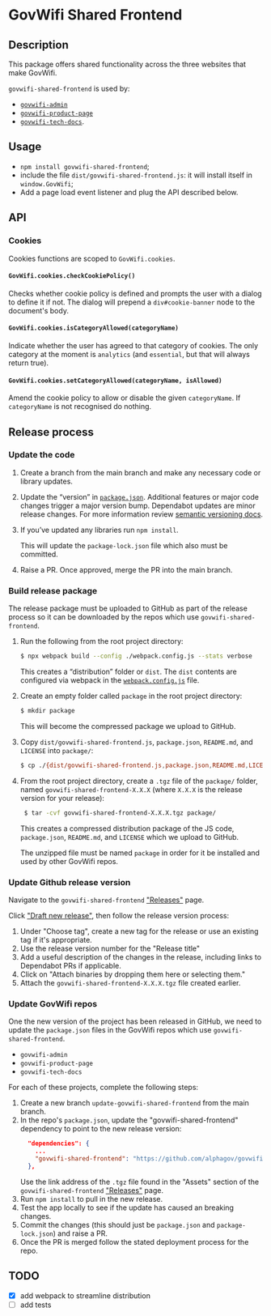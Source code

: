 # GovWifi Shared Frontend

## Description
This package offers shared functionality across the three websites that make GovWifi.

`govwifi-shared-frontend` is used by:
* [`govwifi-admin`](https://github.com/alphagov/govwifi-admin)
* [`govwifi-product-page`](https://github.com/alphagov/govwifi-product-page)
* [`govwifi-tech-docs`](https://github.com/alphagov/govwifi-tech-docs).

## Usage
- `npm install govwifi-shared-frontend`;
- include the file `dist/govwifi-shared-frontend.js`: it will install
  itself in `window.GovWifi`;
- Add a page load event listener and plug the API described below.

## API

### Cookies
Cookies functions are scoped to `GovWifi.cookies`.

#### `GovWifi.cookies.checkCookiePolicy()`
Checks whether cookie policy is defined and prompts the user with a
dialog to define it if not. The dialog will prepend a
`div#cookie-banner` node to the document's body.

#### `GovWifi.cookies.isCategoryAllowed(categoryName)`
Indicate whether the user has agreed to that category of cookies. The
only category at the moment is `analytics` (and `essential`, but that
will always return true).

#### `GovWifi.cookies.setCategoryAllowed(categoryName, isAllowed)`
Amend the cookie policy to allow or disable the given
`categoryName`. If `categoryName` is not recognised do nothing.

## Release process

### Update the code

1. Create a branch from the main branch and make any necessary code or library updates.

2. Update the “version” in [`package.json`](https://github.com/alphagov/govwifi-shared-frontend/blob/master/package.json#L3). Additional features or major code changes trigger a major version bump. Dependabot updates are minor release changes. For more information review [semantic versioning docs](https://semver.org/).  

3. If you’ve updated any libraries run `npm install`. 

    This will update the `package-lock.json` file which also must be committed.

4. Raise a PR. Once approved, merge the PR into the main branch.

### Build release package

The release package must be uploaded to GitHub as part of the release process so it can be downloaded by the repos which use `govwifi-shared-frontend`.

1. Run the following from the root project directory:

    ```bash
    $ npx webpack build --config ./webpack.config.js --stats verbose
    ```

    This creates a “distribution” folder or `dist`. The `dist` contents are configured via webpack in the [`webpack.config.js`](webpack.config.js) file.

2. Create an empty folder called `package` in the root project directory:
 
    ```bash
    $ mkdir package 
    ```
    
    This will become the compressed package we upload to GitHub.

3. Copy `dist/govwifi-shared-frontend.js`, `package.json`, `README.md`, and `LICENSE` into `package/`: 

    ```bash
    $ cp ./{dist/govwifi-shared-frontend.js,package.json,README.md,LICENSE} package
    ```
 
4. From the root project directory, create a `.tgz` file of the `package/` folder, named `govwifi-shared-frontend-X.X.X` (where `X.X.X` is the release version for your release):
 
    ```bash
     $ tar -cvf govwifi-shared-frontend-X.X.X.tgz package/
    ```

    This creates a compressed distribution package of the JS code, `package.json`, `README.md`, and `LICENSE` which we upload to GitHub. 

    The unzipped file must be named `package` in order for it be installed and used by other GovWifi repos.

### Update Github release version

Navigate to the `govwifi-shared-frontend` ["Releases"](https://github.com/alphagov/govwifi-shared-frontend/releases) page.

Click ["Draft new release"](https://github.com/alphagov/govwifi-shared-frontend/releases/new), then follow the release version process:

1. Under "Choose tag", create a new tag for the release or use an existing tag if it's appropriate.
2. Use the release version number for the "Release title"
3. Add a useful description of the changes in the release, including links to Dependabot PRs if applicable.
4. Click on "Attach binaries by dropping them here or selecting them."
5. Attach the `govwifi-shared-frontend-X.X.X.tgz` file created earlier.

### Update GovWifi repos

One the new version of the project has been released in GitHub, we need to update the `package.json` files in the GovWifi repos which use `govwifi-shared-frontend`.

* `govwifi-admin`
* `govwifi-product-page`
* `govwifi-tech-docs`

For each of these projects, complete the following steps:

1. Create a new branch `update-govwifi-shared-frontend` from the main branch.
2. In the repo's `package.json`, update the "govwifi-shared-frontend" dependency to point to the new release version: 
    ```json
      "dependencies": {
        ...
        "govwifi-shared-frontend": "https://github.com/alphagov/govwifi-shared-frontend/releases/download/vX.X.X/govwifi-shared-frontend-X.X.X.tgz"
      },
    ```
   Use the link address of the `.tgz` file found in the "Assets" section of the `govwifi-shared-frontend` ["Releases"](https://github.com/alphagov/govwifi-shared-frontend/releases) page. 
3. Run `npm install` to pull in the new release. 
4. Test the app locally to see if the update has caused an breaking changes.
5. Commit the changes (this should just be `package.json` and `package-lock.json`) and raise a PR.
6. Once the PR is merged follow the stated deployment process for the repo.

## TODO

- [X] add webpack to streamline distribution
- [ ] add tests
